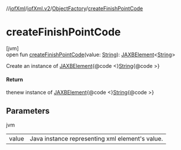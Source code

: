 //[iofXml](../../../index.md)/[iofXml.v2](../index.md)/[ObjectFactory](index.md)/[createFinishPointCode](create-finish-point-code.md)

# createFinishPointCode

[jvm]\
open fun [createFinishPointCode](create-finish-point-code.md)(value: [String](https://docs.oracle.com/javase/8/docs/api/java/lang/String.html)): [JAXBElement](https://docs.oracle.com/javase/8/docs/api/javax/xml/bind/JAXBElement.html)<[String](https://docs.oracle.com/javase/8/docs/api/java/lang/String.html)>

Create an instance of [JAXBElement](https://docs.oracle.com/javase/8/docs/api/javax/xml/bind/JAXBElement.html){@code <}[String](https://docs.oracle.com/javase/8/docs/api/java/lang/String.html){@code >}

#### Return

thenew instance of [JAXBElement](https://docs.oracle.com/javase/8/docs/api/javax/xml/bind/JAXBElement.html){@code <}[String](https://docs.oracle.com/javase/8/docs/api/java/lang/String.html){@code >}

## Parameters

jvm

| | |
|---|---|
| value | Java instance representing xml element's value. |
